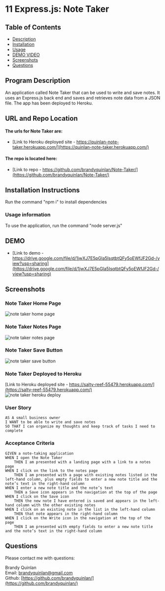 # 11 Express.js: Note Taker

## Table of Contents

- [Description](#program-description)
- [Installation](#installation-instructions)
- [Usage](#usage-information) 
- [DEMO VIDEO](#DEMO)
- [Screenshots](#screenshots)
- [Questions](#questions)

## Program Description
An application called Note Taker that can be used to write and save notes. It uses an Express.js back end and saves and retrieves note data from a JSON file. The app has been deployed to Heroku.

## URL and Repo Location
#### The urls for Note Taker are:
* [Link to Heroku deployed site - https://quinlan-note-taker.herokuapp.com/](https://quinlan-note-taker.herokuapp.com/)
#### The repo is located here: 
* [Link to repo - https://github.com/brandyquinlan/Note-Taker/](https://github.com/brandyquinlan/Note-Taker/)

## Installation Instructions
  Run the command "npm i" to install dependencies

### Usage information
  To use the application, run the command "node server.js"
 
## DEMO
* [Link to demo - https://drive.google.com/file/d/1jwXJ7E5pGla5IsqtbtQFy5oEWfJF2Gd-/view?usp=sharing](https://drive.google.com/file/d/1jwXJ7E5pGla5IsqtbtQFy5oEWfJF2Gd-/view?usp=sharing)

## Screenshots

### Note Taker Home Page
![note taker home page](Assets/note-taker-home.png)
### Note Taker Notes Page
![note taker notes page](Assets/note-taker-notes.png)
### Note Taker Save Button
![note taker save button](Assets/note-taker-save.png)
### Note Taker Deployed to Heroku
[Link to Heroku deployed site - https://salty-reef-55479.herokuapp.com/](https://salty-reef-55479.herokuapp.com/)<br>
![note taker heroku deploy](Assets/note-taker-heroku.png)

### User Story
```
AS A small business owner
I WANT to be able to write and save notes
SO THAT I can organize my thoughts and keep track of tasks I need to complete
```

### Acceptance Criteria
```
GIVEN a note-taking application
WHEN I open the Note Taker
    THEN I am presented with a landing page with a link to a notes page
WHEN I click on the link to the notes page
    THEN I am presented with a page with existing notes listed in the left-hand column, plus empty fields to enter a new note title and the note’s text in the right-hand column
WHEN I enter a new note title and the note’s text
    THEN a Save icon appears in the navigation at the top of the page
WHEN I click on the Save icon
    THEN the new note I have entered is saved and appears in the left-hand column with the other existing notes
WHEN I click on an existing note in the list in the left-hand column
    THEN that note appears in the right-hand column
WHEN I click on the Write icon in the navigation at the top of the page
    THEN I am presented with empty fields to enter a new note title and the note’s text in the right-hand column
```

## Questions
Please contact me with questions:

Brandy Quinlan
<br>
Email: <brandyquinlan@gmail.com>
<br>
Github: [https://github.com/brandyquinlan/](https://github.com/brandyquinlan/)
